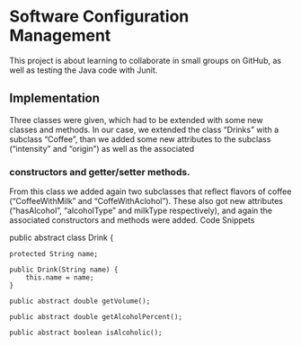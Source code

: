 # Software Configuration Management
This project is about learning to collaborate in small groups on GitHub,
as well as testing the Java code with Junit.

## Implementation
Three classes were given, which had to be extended with some new classes and methods. 
In our case, we extended the class “Drinks” with a subclass “Coffee”,
than we added some new attributes to the subclass (“intensity” and “origin”) as well as the associated 
 
### constructors and getter/setter methods.
From this class we added again two subclasses that reflect flavors of coffee (“CoffeeWithMilk” and “CoffeWithAclohol”). 
These also got new attributes (“hasAlcohol”, “alcoholType” and milkType respectively),
and again the associated constructors and methods were added.
Code Snippets

public abstract class Drink {
  
    protected String name;
    
    public Drink(String name) {
        this.name = name;
    }
    
    public abstract double getVolume();
    
    public abstract double getAlcoholPercent();
    
    public abstract boolean isAlcoholic();
